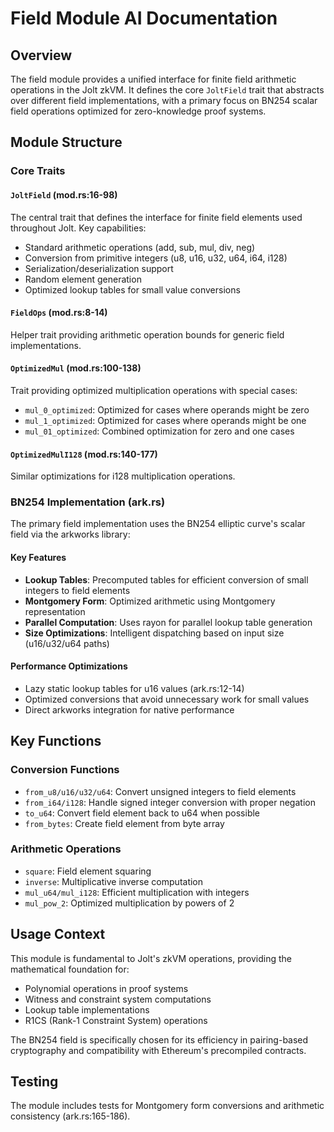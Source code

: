 # Field Module AI Documentation

## Overview
The field module provides a unified interface for finite field arithmetic operations in the Jolt zkVM. It defines the core `JoltField` trait that abstracts over different field implementations, with a primary focus on BN254 scalar field operations optimized for zero-knowledge proof systems.

## Module Structure

### Core Traits

#### `JoltField` (mod.rs:16-98)
The central trait that defines the interface for finite field elements used throughout Jolt. Key capabilities:
- Standard arithmetic operations (add, sub, mul, div, neg)
- Conversion from primitive integers (u8, u16, u32, u64, i64, i128)
- Serialization/deserialization support
- Random element generation
- Optimized lookup tables for small value conversions

#### `FieldOps` (mod.rs:8-14)
Helper trait providing arithmetic operation bounds for generic field implementations.

#### `OptimizedMul` (mod.rs:100-138)
Trait providing optimized multiplication operations with special cases:
- `mul_0_optimized`: Optimized for cases where operands might be zero
- `mul_1_optimized`: Optimized for cases where operands might be one
- `mul_01_optimized`: Combined optimization for zero and one cases

#### `OptimizedMulI128` (mod.rs:140-177)
Similar optimizations for i128 multiplication operations.

### BN254 Implementation (ark.rs)

The primary field implementation uses the BN254 elliptic curve's scalar field via the arkworks library:

#### Key Features
- **Lookup Tables**: Precomputed tables for efficient conversion of small integers to field elements
- **Montgomery Form**: Optimized arithmetic using Montgomery representation
- **Parallel Computation**: Uses rayon for parallel lookup table generation
- **Size Optimizations**: Intelligent dispatching based on input size (u16/u32/u64 paths)

#### Performance Optimizations
- Lazy static lookup tables for u16 values (ark.rs:12-14)
- Optimized conversions that avoid unnecessary work for small values
- Direct arkworks integration for native performance

## Key Functions

### Conversion Functions
- `from_u8/u16/u32/u64`: Convert unsigned integers to field elements
- `from_i64/i128`: Handle signed integer conversion with proper negation
- `to_u64`: Convert field element back to u64 when possible
- `from_bytes`: Create field element from byte array

### Arithmetic Operations
- `square`: Field element squaring
- `inverse`: Multiplicative inverse computation
- `mul_u64/mul_i128`: Efficient multiplication with integers
- `mul_pow_2`: Optimized multiplication by powers of 2

## Usage Context
This module is fundamental to Jolt's zkVM operations, providing the mathematical foundation for:
- Polynomial operations in proof systems
- Witness and constraint system computations
- Lookup table implementations
- R1CS (Rank-1 Constraint System) operations

The BN254 field is specifically chosen for its efficiency in pairing-based cryptography and compatibility with Ethereum's precompiled contracts.

## Testing
The module includes tests for Montgomery form conversions and arithmetic consistency (ark.rs:165-186).